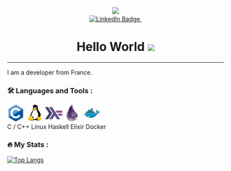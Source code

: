 <div id="header" align="center">
  <div>  
    <img src="https://media.giphy.com/media/qgQUggAC3Pfv687qPC/giphy.gif" width="300"/>
    <div>
      <a href="https://www.linkedin.com/in/maxime-guillaume-linkedin/">
        <img src="https://img.shields.io/badge/LinkedIn-blue?style=for-the-badge&logo=linkedin&logoColor=white" alt="LinkedIn Badge"/>
      </a>
      <img src="https://komarev.com/ghpvc/?username=Maxime-glm&style=flat-square&color=blue" alt=""/>
    </div>
  </div>  
  <h1>
    Hello World
    <img src="https://media.giphy.com/media/hvRJCLFzcasrR4ia7z/giphy.gif" width="30"/>
  </h1>
</div>

---

I am a developer from France.

### :hammer_and_wrench: Languages and Tools :
<div>
  <img src="https://github.com/devicons/devicon/blob/master/icons/c/c-original.svg" title="C" alt="C" width="40" height="40"/>
  <img src="https://github.com/devicons/devicon/blob/master/icons/linux/linux-original.svg" title="Linux" alt="Linux" width="40" height="40"/>
  <img src="https://github.com/devicons/devicon/blob/master/icons/haskell/haskell-original.svg" title="Haskell" alt="Haskell" width="40" height="40"/>
  <img src="https://github.com/devicons/devicon/blob/master/icons/elixir/elixir-original.svg" title="Elixir" alt="Elixir" width="40" height="40"/>
  <img src="https://github.com/devicons/devicon/blob/master/icons/docker/docker-original.svg" title="Docker" alt="Docker" width="40" height="40"/>
</div>
<div>
  C / C++    Linux    Haskell    Elixir    Docker
</div>

### :fire: My Stats :
[![Top Langs](https://github-readme-stats.vercel.app/api/top-langs/?username=Maxime-glm&layout=compact&theme=vision-friendly-dark)](https://github.com/anuraghazra/github-readme-stats)
